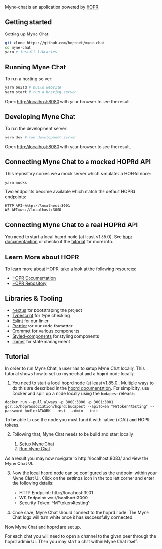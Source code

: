 Myne-chat is an application powered by [HOPR](https://github.com/hoprnet/hoprnet).

## Getting started

Setting up Myne Chat:

```bash
git clone https://github.com/hoptnet/myne-chat
cd myne-chat
yarn # install libraries
```

## Running Myne Chat

To run a hosting server:

```bash
yarn build # build website
yarn start # run a hosting server
```

Open [http://localhost:8080](http://localhost:8080) with your browser to see the result.

## Developing Myne Chat

To run the development server:

```bash
yarn dev # run development server
```

Open [http://localhost:8080](http://localhost:8080) with your browser to see the result.

## Connecting Myne Chat to a mocked HOPRd API

This repository comes we a mock server which simulates a HOPRd node:

```bash
yarn mocks
```

Two endpoints become available which match the default HOPRd endpoints:

```text
HTTP API=http://localhost:3001
WS API=ws://localhost:3000
```

## Connecting Myne Chat to a real HOPRd API

You need to start a local hoprd node (at least v1.85.0).
See [hopr documentantion](https://docs.hoprnet.org/en/latest/src/install-hoprd/index.html) or checkout the [tutorial](#tutorial) for more info.

## Learn More about HOPR

To learn more about HOPR, take a look at the following resources:

- [HOPR Documentation](https://docs.hoprnet.org/)
- [HOPR Repository](https://github.com/hoprnet/hoprnet)

## Libraries & Tooling

- [Next.js](https://nextjs.org) for bootstraping the project
- [Typescript](https://www.typescriptlang.org/) for type checking
- [Eslint](https://eslint.org/) for our linter
- [Prettier](https://prettier.io/) for our code formatter
- [Grommet](https://v2.grommet.io/) for various components
- [Styled-components](https://styled-components.com/) for styling components
- [Immer](https://immerjs.github.io/immer/) for state management

## Tutorial

In order to run Myne Chat, a user has to setup Myne Chat locally.
This tutorial shows how to set up myne chat and a hoprd node locally.

1. You need to start a local hoprd node (at least v1.85.0). Multiple ways to do this are described in the [hoprd documentation](https://docs.hoprnet.org/en/latest/src/install-hoprd/index.html). For simplicity, use Docker and spin up a node locally using the `budapest` release:

```
docker run --pull always -p 3000:3000 -p 3001:3001 gcr.io/hoprassociation/hoprd:budapest --apiToken ^MYtoken4testing^ --password hodlerATWORK --rest --admin --init
```

To be able to use the node you must fund it with native (xDAI) and HOPR tokens.

2. Following that, Myne Chat needs to be build and start locally.

   1. [Setup Myne Chat](#getting-started)
   2. [Run Myne Chat](#running-myne-chat)

As a result you may now navigate to http://localhost:8080/ and view the Myne Chat UI.

3. Now the local hoprd node can be configured as the endpoint within your Myne Chat UI. Click on the settings icon in the top left corner and enter the following details:

   - HTTP Endpoint: http://localhost:3001
   - WS Endpoint: ws://localhost:3000
   - Security Token: ^MYtoken4testing^

4. Once save, Myne Chat should connect to the hoprd node. The Myne Chat logo will turn white once it has successfully connected.

Now Myne Chat and hoprd are set up.

For each chat you will need to open a channel to the given peer through the hoprd admin UI. Then you may start a chat within Myne Chat itself.
